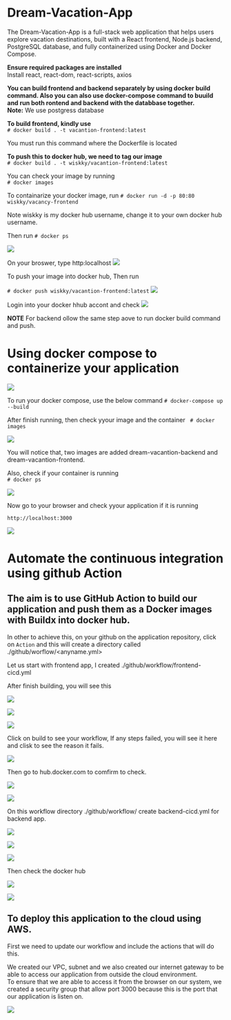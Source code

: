 # Dream-Vacation-App  
The Dream-Vacation-App is a full-stack web application that helps users explore vacation destinations, built with a React frontend, Node.js backend, PostgreSQL database, and fully containerized using Docker and Docker Compose.  
 
**Ensure required packages are installed**  
Install react, react-dom, react-scripts, axios

**You can build frontend and backend separately by using docker build command. Also you can also use docker-compose command to buuild and run both rontend and backend with the databbase together.**    
**Note:** We use postgress database 

**To build frontend, kindly use**  
`# docker build . -t vacantion-frontend:latest `  

You must run this command where the Dockerfile is located

**To push this to docker hub, we need to tag our image**  
`# docker build . -t wiskky/vacantion-frontend:latest` 

You can check your image by running     
`# docker images`  

To containarize your docker image, run 
`# docker run -d -p 80:80 wiskky/vacancy-frontend`

Note wiskky is my docker hub username, change it to your own docker hub username. 

Then run `# docker ps`

![](../Dream-Vacation-App/.Image/DockerImages.JPG)  

On your broswer, type http:localhost
![](../Dream-Vacation-App/.Image/frontendOutput.JPG)

To push your image into docker hub, Then run 

`# docker push wiskky/vacantion-frontend:latest` 
![](../Dream-Vacation-App/.Image/dockerpushh.JPG)

Login into your docker hhub accont and check 
![](../Dream-Vacation-App/.Image/DockerPush.JPG)

**NOTE** For backend ollow the same step aove to run docker build command and push.

# Using docker compose to containerize your application
![](../Dream-Vacation-App/.Image/tree.JPG)

To run your docker compose, use the below command
`# docker-compose up --build`

After finish running, then check yyour image and the container
` # docker images`

![](../Dream-Vacation-App/.Image/compose1.JPG)  

You will notice that, two images are added dream-vacantion-backend and dream-vacantion-frontend.

Also, check if your container is running  
`# docker ps`  

![](../Dream-Vacation-App/.Image/compose2.JPG)  

Now go to your browser and check yyour application if it is running  

`http://localhost:3000`  

![](../Dream-Vacation-App/.Image/Result.JPG)  


# Automate the continuous integration using github Action  

## The aim is to use GitHub Action to build our application and push them as a Docker images with Buildx into  docker hub.

In other to achieve this, on your github on the application repository, click on `Action` and this will create a directory called ./github/worflow/<anyname.yml> 

Let us start with frontend app,  I created ./github/workflow/frontend-cicd.yml

After finish building, you will see this 

![](../Dream-Vacation-App/.Image/fd3.JPG)  

![](../Dream-Vacation-App/.Image/fd2.JPG)  

![](../Dream-Vacation-App/.Image/fd1.JPG)  

Click on build to see your workflow, If any steps failed, you will see it here and clisk to see the reason it fails. 

![](../Dream-Vacation-App/.Image/fd5.JPG)

Then go to hub.docker.com to comfirm to check.

![](../Dream-Vacation-App/.Image/DockerPush.JPG)  

![](../Dream-Vacation-App/.Image/fd5.JPG)  

On this workflow directory ./github/workflow/ create backend-cicd.yml for backend app.

![](../Dream-Vacation-App/.Image/bd1.JPG)  

![](../Dream-Vacation-App/.Image/bd2.JPG) 

![](../Dream-Vacation-App/.Image/bd4.JPG)

Then check the docker hub  

![](../Dream-Vacation-App/.Image/bd5.JPG)  

![](../Dream-Vacation-App/.Image/bd6.JPG)  

## To deploy this application to the cloud using AWS.

First we need to update our workflow and include the actions that will do this.  

We created our VPC, subnet and we also created our internet gateway to be able to access our application from outside the cloud environment.  
To ensure that we are able to access it from the browser on our system, we created a security group that allow port 3000 because this is the port that our application is listen on.  

![](../Dream-Vacation-App/.Image/vpc.jpg) 

